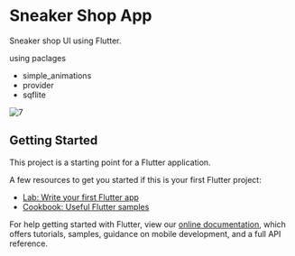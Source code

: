 # Sneaker Shop App

Sneaker shop UI using Flutter.

using paclages
- simple_animations
- provider
- sqflite

![7](https://user-images.githubusercontent.com/66944039/184471335-70e775bc-6208-4574-83dc-d67a843551af.jpg)


## Getting Started

This project is a starting point for a Flutter application.

A few resources to get you started if this is your first Flutter project:

- [Lab: Write your first Flutter app](https://flutter.dev/docs/get-started/codelab)
- [Cookbook: Useful Flutter samples](https://flutter.dev/docs/cookbook)

For help getting started with Flutter, view our
[online documentation](https://flutter.dev/docs), which offers tutorials,
samples, guidance on mobile development, and a full API reference.
